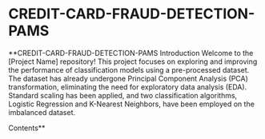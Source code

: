 # CREDIT-CARD-FRAUD-DETECTION-PAMS

**CREDIT-CARD-FRAUD-DETECTION-PAMS
Introduction
Welcome to the [Project Name] repository! This project focuses on exploring and improving the performance of classification models using a pre-processed dataset. The dataset has already undergone Principal Component Analysis (PCA) transformation, eliminating the need for exploratory data analysis (EDA). Standard scaling has been applied, and two classification algorithms, Logistic Regression and K-Nearest Neighbors, have been employed on the imbalanced dataset.

Contents**
